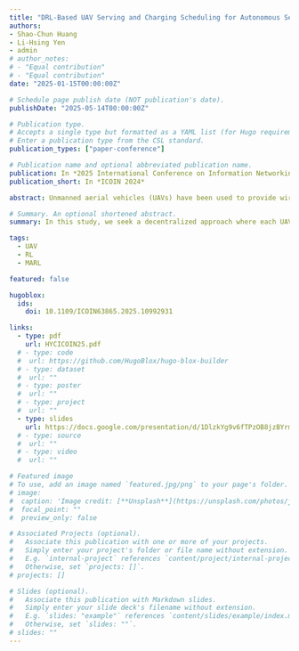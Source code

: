 ```yaml
---
title: "DRL-Based UAV Serving and Charging Scheduling for Autonomous Service Provisioning"
authors:
- Shao-Chun Huang
- Li-Hsing Yen
- admin
# author_notes:
# - "Equal contribution"
# - "Equal contribution"
date: "2025-01-15T00:00:00Z"

# Schedule page publish date (NOT publication's date).
publishDate: "2025-05-14T00:00:00Z"

# Publication type.
# Accepts a single type but formatted as a YAML list (for Hugo requirements).
# Enter a publication type from the CSL standard.
publication_types: ["paper-conference"]

# Publication name and optional abbreviated publication name.
publication: In *2025 International Conference on Information Networking*
publication_short: In *ICOIN 2024*

abstract: Unmanned aerial vehicles (UAVs) have been used to provide wireless access service to a specific area. However, the service is subject to the limited energy capacity of UAVs. One possible treatment is to arrange a serving/charging schedule for UAVs that balances the serving and charging activities to maximize the service coverage. In this study, we seek a decentralized approach where each UAV autonomously decides its action based on partial observation of the environment. Prior works either demanded complete information, which may not be feasible, or performed worse than those exploiting complete information. This paper proposes a deep reinforcement learning approach empowered by the advantage actor-critic (A2C) algorithm and long short-term memory technique (LSTM). This approach is not sensitive to the number of serving UAVs. Simulation results show that the proposed approach generally achieved higher coverage ratios compared to the counterparts.

# Summary. An optional shortened abstract.
summary: In this study, we seek a decentralized approach where each UAV autonomously decides its action based on partial observation of the environment.

tags:
  - UAV
  - RL
  - MARL

featured: false

hugoblox:
  ids:
    doi: 10.1109/ICOIN63865.2025.10992931

links:
  - type: pdf
    url: HYCICOIN25.pdf
  # - type: code
  #  url: https://github.com/HugoBlox/hugo-blox-builder
  # - type: dataset
  #  url: ""
  # - type: poster
  #  url: ""
  # - type: project
  #  url: ""
  - type: slides
    url: https://docs.google.com/presentation/d/1DlzkYg9v6fTPzOB8jzBYrmPow5DGKgmd/edit?usp=drive_link&ouid=112463056428975256886&rtpof=true&sd=true
  # - type: source
  #  url: ""
  # - type: video
  #  url: ""

# Featured image
# To use, add an image named `featured.jpg/png` to your page's folder. 
# image:
#  caption: 'Image credit: [**Unsplash**](https://unsplash.com/photos/jdD8gXaTZsc)'
#  focal_point: ""
#  preview_only: false

# Associated Projects (optional).
#   Associate this publication with one or more of your projects.
#   Simply enter your project's folder or file name without extension.
#   E.g. `internal-project` references `content/project/internal-project/index.md`.
#   Otherwise, set `projects: []`.
# projects: []

# Slides (optional).
#   Associate this publication with Markdown slides.
#   Simply enter your slide deck's filename without extension.
#   E.g. `slides: "example"` references `content/slides/example/index.md`.
#   Otherwise, set `slides: ""`.
# slides: ""
---
```

<!--
> [!NOTE]
> Click the *Cite* button above to demo the feature to enable visitors to import publication metadata into their reference management software.

> [!NOTE]
> Create your slides in Markdown - click the *Slides* button to check out the example.

Add the publication's **full text** or **supplementary notes** here. You can use rich formatting such as including [code, math, and images]
(https://docs.hugoblox.com/content/writing-markdown-latex/).
-->
